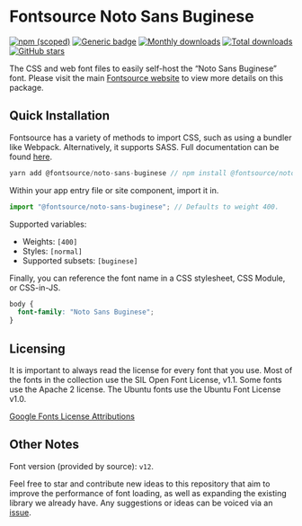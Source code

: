 # Fontsource Noto Sans Buginese

[![npm (scoped)](https://img.shields.io/npm/v/@fontsource/noto-sans-buginese?color=brightgreen)](https://www.npmjs.com/package/@fontsource/noto-sans-buginese) [![Generic badge](https://img.shields.io/badge/fontsource-passing-brightgreen)](https://github.com/fontsource/fontsource) [![Monthly downloads](https://badgen.net/npm/dm/@fontsource/noto-sans-buginese)](https://github.com/fontsource/fontsource) [![Total downloads](https://badgen.net/npm/dt/@fontsource/noto-sans-buginese)](https://github.com/fontsource/fontsource) [![GitHub stars](https://img.shields.io/github/stars/fontsource/fontsource.svg?style=social&label=Star)](https://github.com/fontsource/fontsource/stargazers)

The CSS and web font files to easily self-host the “Noto Sans Buginese” font. Please visit the main [Fontsource website](https://fontsource.org/fonts/noto-sans-buginese) to view more details on this package.

## Quick Installation

Fontsource has a variety of methods to import CSS, such as using a bundler like Webpack. Alternatively, it supports SASS. Full documentation can be found [here](https://fontsource.org/docs/introduction).

```javascript
yarn add @fontsource/noto-sans-buginese // npm install @fontsource/noto-sans-buginese
```

Within your app entry file or site component, import it in.

```javascript
import "@fontsource/noto-sans-buginese"; // Defaults to weight 400.
```

Supported variables:

- Weights: `[400]`
- Styles: `[normal]`
- Supported subsets: `[buginese]`

Finally, you can reference the font name in a CSS stylesheet, CSS Module, or CSS-in-JS.

```css
body {
  font-family: "Noto Sans Buginese";
}
```

## Licensing

It is important to always read the license for every font that you use.
Most of the fonts in the collection use the SIL Open Font License, v1.1. Some fonts use the Apache 2 license. The Ubuntu fonts use the Ubuntu Font License v1.0.

[Google Fonts License Attributions](https://fonts.google.com/attribution)

## Other Notes

Font version (provided by source): `v12`.

Feel free to star and contribute new ideas to this repository that aim to improve the performance of font loading, as well as expanding the existing library we already have. Any suggestions or ideas can be voiced via an [issue](https://github.com/fontsource/fontsource/issues).
